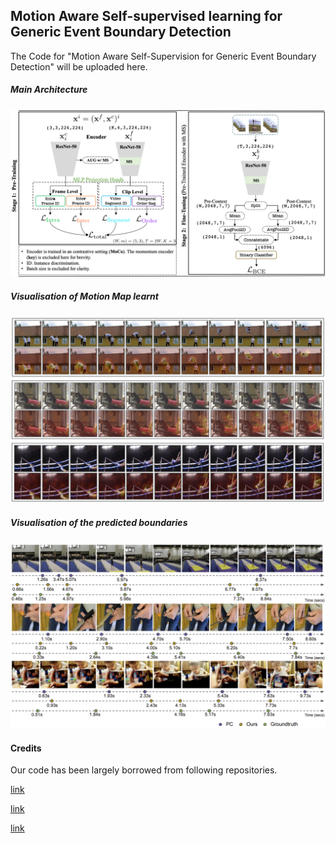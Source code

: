 ## Motion Aware Self-supervised learning for Generic Event Boundary Detection
The Code for "Motion Aware Self-Supervision for Generic Event Boundary Detection" will be uploaded here.

##### Main Architecture
![Architecture](./figs/main_figure.png) 

##### Visualisation of Motion Map learnt
![Qualitative Analysis](./figs/motion_qualitative.png) 

##### Visualisation of the predicted boundaries
![Boundary Visualisation](./figs/boundary_vis.png) 


#### Credits
Our code has been largely borrowed from following repositories. 

[link](https://github.com/StanLei52/GEBD)

[link](https://github.com/amazon-science/video-contrastive-learning)

[link](https://github.com/arunos728/MotionSqueeze)